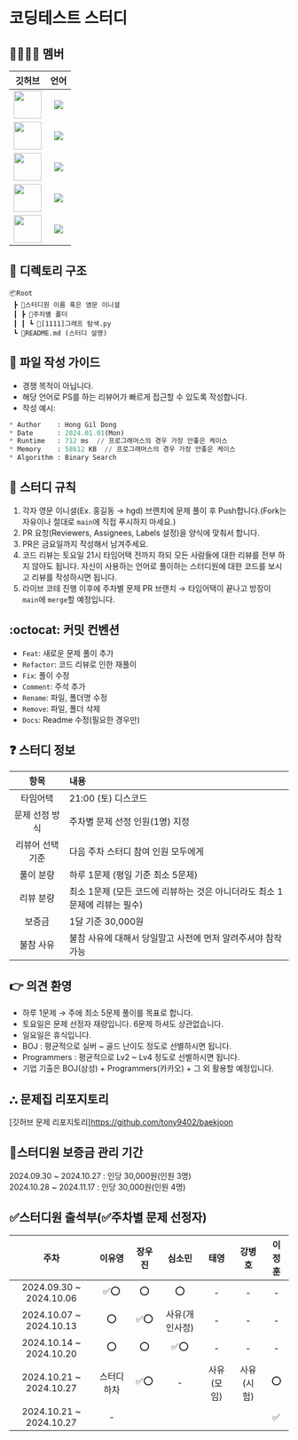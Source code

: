 # 코딩테스트 스터디

## 👨‍👨‍👧‍👦 멤버

| 깃허브 | 언어 |
|--------|:------:|
| <img src="https://avatars.githubusercontent.com/dnwls16071" width="50px;"> | <span><img src="https://img.shields.io/badge/Python-3776AB.svg?&style=for-the-badge&logo=Python&logoColor=white"/></span> |
| <img src="https://avatars.githubusercontent.com/Eu4ng" width="50px;"> | <span><img src="https://img.shields.io/badge/C++-00599C.svg?&style=for-the-badge&logo=C++&logoColor=white"/></span> |
| <img src="https://avatars.githubusercontent.com/sominshim" width="50px;"> | <span><img src="https://img.shields.io/badge/Python-3776AB.svg?&style=for-the-badge&logo=Python&logoColor=white"/></span> |
| <img src="https://avatars.githubusercontent.com/teon98" width="50px;"> | <span><img src="https://img.shields.io/badge/Python-3776AB.svg?&style=for-the-badge&logo=Python&logoColor=white"/></span> |
| <img src="https://avatars.githubusercontent.com/Kang-bh" width="50px;"> | <span><img src="https://img.shields.io/badge/C++-00599C.svg?&style=for-the-badge&logo=C++&logoColor=white"/></span> |


## 📂 디렉토리 구조

```
📦Root
 ┣ 📂스터디원 이름 혹은 영문 이니셜
 ┃ ┣ 📂주차별 폴더
 ┃ ┃ ┗ 📜[1111]그래프 탐색.py
 ┗ 📜README.md (스터디 설명)
```

## 📝 파일 작성 가이드

- 경쟁 목적이 아닙니다.
- 해당 언어로 PS를 하는 리뷰어가 빠르게 접근할 수 있도록 작성합니다.
- 작성 예시:

```python
* Author    : Hong Gil Dong
* Date      : 2024.01.01(Mon)
* Runtime   : 712 ms  // 프로그래머스의 경우 가장 안좋은 케이스
* Memory    : 58612 KB  // 프로그래머스의 경우 가장 안좋은 케이스
* Algorithm : Binary Search
```

## 🚫 스터디 규칙

1. 각자 영문 이니셜(Ex. 홍길동 → hgd) 브랜치에 문제 풀이 후 Push합니다.(Fork는 자유이나 절대로 `main`에 직접 푸시하지 마세요.)
2. PR 요청(Reviewers, Assignees, Labels 설정)을 양식에 맞춰서 합니다.
3. PR은 금요일까지 작성해서 남겨주세요.
4. 코드 리뷰는 토요일 21시 타임어택 전까지 하되 모든 사람들에 대한 리뷰를 전부 하지 않아도 됩니다. 자신이 사용하는 언어로 풀이하는 스터디원에 대한 코드를 보시고 리뷰를 작성하시면 됩니다.
5. 라이브 코테 진행 이후에 주차별 문제 PR 브랜치 → 타임어택이 끝나고 방장이 `main`에 `merge`할 예정입니다.

## :octocat: 커밋 컨벤션

- `Feat`: 새로운 문제 풀이 추가
- `Refactor`: 코드 리뷰로 인한 재풀이
- `Fix`: 풀이 수정
- `Comment`: 주석 추가
- `Rename`: 파일, 폴더명 수정
- `Remove`: 파일, 폴더 삭제
- `Docs`: Readme 수정(필요한 경우만)

## ❓ 스터디 정보

| 항목 | 내용 |
|:------:|:------|
| 타임어택 | 21:00 (토) 디스코드 |
| 문제 선정 방식 | 주차별 문제 선정 인원(1명) 지정 |
| 리뷰어 선택 기준 | 다음 주차 스터디 참여 인원 모두에게 |
| 풀이 분량 | 하루 1문제 (평일 기준 최소 5문제) |
| 리뷰 분량 | 최소 1문제 (모든 코드에 리뷰하는 것은 아니더라도 최소 1문제에 리뷰는 필수) |
| 보증금 | 1달 기준 30,000원 |
| 불참 사유 | 불참 사유에 대해서 당일말고 사전에 먼저 알려주셔야 참작 가능 |

## 👉 의견 환영

- 하루 1문제 → 주에 최소 5문제 풀이를 목표로 합니다.
- 토요일은 문제 선정자 재량입니다. 6문제 하셔도 상관없습니다.
- 일요일은 휴식입니다.
- BOJ : 평균적으로 실버 ~ 골드 난이도 정도로 선별하시면 됩니다.
- Programmers : 평균적으로 Lv2 ~ Lv4 정도로 선별하시면 됩니다.
- 기업 기출은 BOJ(삼성) + Programmers(카카오) + 그 외 활용할 예정입니다.

## ⛬ 문제집 리포지토리

[깃허브 문제 리포지토리]https://github.com/tony9402/baekjoon

## 💸스터디원 보증금 관리 기간

2024.09.30 ~ 2024.10.27 : 인당 30,000원(인원 3명)
<br>
2024.10.28 ~ 2024.11.17 : 인당 30,000원(인원 4명)

## ✅스터디원 출석부(✅주차별 문제 선정자)

| 주차 | 이유영 | 장우진 | 심소민 | 태영 | 강병호 | 이정훈 |
|:------:|:------:|:------:|:------:|:------:|:------:|:------:|
|2024.09.30 ~ 2024.10.06| ✅⭕| ⭕ | ⭕ | - | - | - |
|2024.10.07 ~ 2024.10.13| ⭕ | ✅⭕ | 사유(개인사정) | - | - | - |
|2024.10.14 ~ 2024.10.20| ⭕ | ⭕ | ✅⭕ | - | - | - |
|2024.10.21 ~ 2024.10.27| 스터디 하차 | ✅⭕ | - | 사유(모임) | 사유(시험) | ⭕ |
|2024.10.21 ~ 2024.10.27| - |  | | |  | ✅ |
